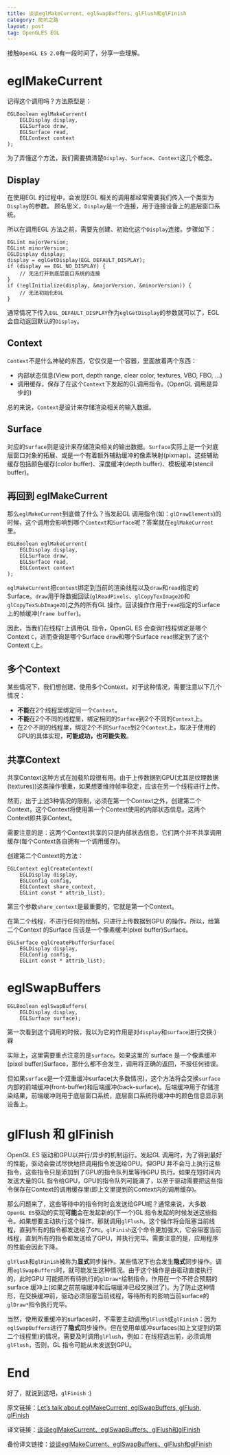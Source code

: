 ```yaml
---
title: 谈谈eglMakeCurrent、eglSwapBuffers、glFlush和glFinish
category: 爬坑之路
layout: post
tag: OpenGLES EGL
---
```


接触`OpenGL ES 2.0`有一段时间了，分享一些理解。

# eglMakeCurrent

记得这个调用吗？方法原型是：
```
EGLBoolean eglMakeCurrent(
    EGLDisplay display,
    EGLSurface draw,
    EGLSurface read,
    EGLContext context
);
```

为了弄懂这个方法，我们需要搞清楚`Display`、`Surface`、`Context`这几个概念。

## Display

在使用EGL 的过程中，会发现EGL 相关的调用都经常需要我们传入一个类型为`Display`的参数。
顾名思义，`Display`是一个连接，用于连接设备上的底层窗口系统。

所以在调用EGL 方法之前，需要先创建、初始化这个`Display`连接。步骤如下：

```
EGLint majorVersion;
EGLint minorVersion;
EGLDisplay display;
display = eglGetDisplay(EGL_DEFAULT_DISPLAY);
if (display == EGL_NO_DISPLAY) {
    // 无法打开到底层窗口系统的连接
}
if (!eglInitialize(display, &majorVersion, &minorVersion)) {
    // 无法初始化EGL
}
```

通常情况下传入`EGL_DEFAULT_DISPLAY`作为`eglGetDisplay`的参数就可以了，EGL 会自动返回默认的`Display`。

## Context

`Context`不是什么神秘的东西，它仅仅是一个容器，里面放着两个东西：

- 内部状态信息(View port, depth range, clear color, textures, VBO,  FBO, ...)
- 调用缓存，保存了在这个`Context`下发起的GL调用指令。(OpenGL 调用是异步的)

总的来说，`Context`是设计来存储渲染相关的输入数据。

## Surface

对应的`Surface`则是设计来存储渲染相关的输出数据。`Surface`实际上是一个对底层窗口对象的拓展、或是一个有着额外辅助缓冲的像素映射(pixmap)。这些辅助缓存包括颜色缓存(color buffer)、深度缓冲(depth buffer)、模板缓冲(stencil buffer)。

## 再回到 eglMakeCurrent

那么`eglMakeCurrent`到底做了什么？当发起GL 调用指令(如：`glDrawElements`)的时候，这个调用会影响到哪个`Context`和`Surface`呢？答案就在`eglMakeCurrent`里。

```
EGLBoolean eglMakeCurrent(
    EGLDisplay display,
    EGLSurface draw,
    EGLSurface read,
    EGLContext context
);
```

`eglMakeCurrent`把`context`绑定到当前的渲染线程以及`draw`和`read`指定的Surface。`draw`用于除数据回读(`glReadPixels`、`glCopyTexImage2D`和`glCopyTexSubImage2D`)之外的所有GL 操作。回读操作作用于`read`指定的Surface上的帧缓冲(`frame buffer`)。

因此，当我们在线程`T`上调用GL 指令，OpenGL ES 会查询`T`线程绑定是哪个Context `C`，进而查询是哪个Surface `draw`和哪个Surface `read`绑定到了这个Context `C`上。

## 多个Context

某些情况下，我们想创建、使用多个Context，对于这种情况，需要注意以下几个情况：

- **不能**在2个线程里绑定同一个`Context`。
- **不能**在2个不同的线程里，绑定相同的`Surface`到2个不同的`Context`上。
- 在2个不同的线程里，绑定2个不同`Surface`到2个`Context`上，取决于使用的GPU的具体实现，**可能成功，也可能失败**。

## 共享Context

共享Context这种方式在加载阶段很有用。由于上传数据到GPU(尤其是纹理数据(textures))这类操作很重，如果想要维持帧率稳定，应该在另一个线程进行上传。

然而，出于上述3种情况的限制，必须在第一个Context之外，创建第二个Context，这个Context将使用第一个Context使用的内部状态信息。这两个Context即共享Context。

需要注意的是：这两个Context共享的只是内部状态信息，它们两个并不共享调用缓存(每个Context各自拥有一个调用缓存)。

创建第二个Context的方法：
```
EGLContext eglCreateContext(
    EGLDisplay display,
    EGLConfig config,
    EGLContext share_context,
    EGLint const * attrib_list);
```

第三个参数`share_context`是最重要的，它就是第一个Context。

在第二个线程，不进行任何的绘制，只进行上传数据到GPU 的操作。所以，给第二个Context 的Surface 应该是一个像素缓冲(pixel buffer)Surface。
```
EGLSurface eglCreatePbufferSurface(
    EGLDisplay display,
    EGLConfig config,
    EGLint const * attrib_list);
```

# eglSwapBuffers

```
EGLBoolean eglSwapBuffers(
    EGLDisplay display,
    EGLSurface surface);
```

第一次看到这个调用的时候，我以为它的作用是对`display`和`surface`进行交换:) 槑

实际上，这里需要重点注意的是`surface`。如果这里的`surface
是一个像素缓冲(pixel buffer)Surface，那什么都不会发生，调用将正确的返回，不报任何错误。

但如果`surface`是一个双重缓冲surface(大多数情况)，这个方法将会交换`surface`内部的前端缓冲(front-buffer)和后端缓冲(back-surface)。后端缓冲用于存储渲染结果，前端缓冲则用于底层窗口系统，底层窗口系统将缓冲中的颜色信息显示到设备上。

# glFlush 和 glFinish

OpenGL ES 驱动和GPU以并行/异步的机制运行。发起GL 调用时，为了得到最好的性能，驱动会尝试尽快地把调用指令发送给GPU。但GPU 并不会马上执行这些指令，这些指令只是添加到了GPU的指令队列里等待GPU 执行。如果在短时间内发送大量的GL 指令给GPU，GPU的指令队列可能满了，以至于驱动需要把这些指令保存在Context的调用缓存里(即上文里提到的Context内的调用缓存)。

那么问题来了，这些等待中的指令何时会发送给GPU呢？通常来说，大多数`OpenGL ES`驱动的实现**可能**会在发起新的(下一个)GL  指令发起的时候发送这些指令。如果想要主动执行这个操作，那就调用`glFlush`。这个操作将会阻塞当前线程，直到所有的指令都发送给了`GPU`。`glFinish`这个命令更加强大，它会阻塞当前线程，直到所有的指令都发送给了GPU，并执行完毕。需要注意的是，应用程序的性能会因此下降。

`glFlush`和`glFinish`被称为**显式**同步操作。某些情况下也会发生**隐式**同步操作。调用`eglSwapBuffers`时，就可能发生这种情况。由于这个操作是由驱动直接执行的，此时GPU 可能把所有待执行的`glDraw*`绘制指令，作用在一个不符合预期的surface 缓冲上(如果之前前端缓冲和后端缓冲已经交换过了)。为了防止这种情形，在交换缓冲前，驱动必须阻塞当前线程，等待所有的影响当前surface的`glDraw*`指令执行完毕。

当然，使用双重缓冲的surfaces时，不需要主动调用`glFlush`或`glFinish`：因为`eglSwapBuffers`进行了**隐式**同步操作。但在使用单缓冲surfaces(如上文提到的第二个线程里)的情况，需要及时调用`glFlush`，例如：在线程退出前，必须调用`glFlush`，否则，GL 指令可能从未发送到GPU。

# End

好了，就说到这吧，`glFinish` :)


原文链接：[Let’s talk about eglMakeCurrent, eglSwapBuffers, glFlush, glFinish](https://katatunix.wordpress.com/2014/09/17/lets-talk-about-eglmakecurrent-eglswapbuffers-glflush-glfinish/)

译文链接：[谈谈eglMakeCurrent、eglSwapBuffers、glFlush和glFinish](http://sr1.me/lets-talk-about-eglmakecurrent-eglswapbuffers-glflush-glfinish-chinese)

备份译文链接：[谈谈eglMakeCurrent、eglSwapBuffers、glFlush和glFinish](https://www.zybuluo.com/SR1s/note/650099)